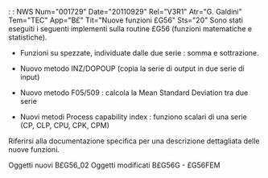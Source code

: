  :  : NWS Num="001729" Date="20110929" Rel="V3R1" Atr="G. Galdini" Tem="TEC" App="B£" Tit="Nuove funzioni £G56" Sts="20"
Sono stati eseguiti i seguenti implementi sulla routine £G56 (funzioni matematiche e statistiche).

- Funzioni su spezzate, individuate dalle due serie :  somma e sottrazione.

- Nuovo metodo INZ/DOPOUP (copia la serie di output in due serie di input)

- Nuovo metodo F05/509 :  calcola la Mean Standard Deviation tra due serie

- Nuovi metodi Process capability index :  funziono scalari di una serie (CP, CLP, CPU, CPK, CPM)

Riferirsi alla documentazione specifica per una descrizione dettagliata delle nuove funzioni.

Oggetti nuovi
B£G56_02
Oggetti modificati
B£G56G - £G56FEM
